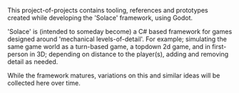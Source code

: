 This project-of-projects contains tooling, references and prototypes created while developing the 'Solace' framework, using Godot. 

'Solace' is (intended to someday become) a C# based framework for games designed around 'mechanical levels-of-detail'.
For example; simulating the same game world as a turn-based game, a topdown 2d game, and in first-person in 3D; depending on distance to the player(s), adding and removing detail as needed.

While the framework matures, variations on this and similar ideas will be collected here over time.
